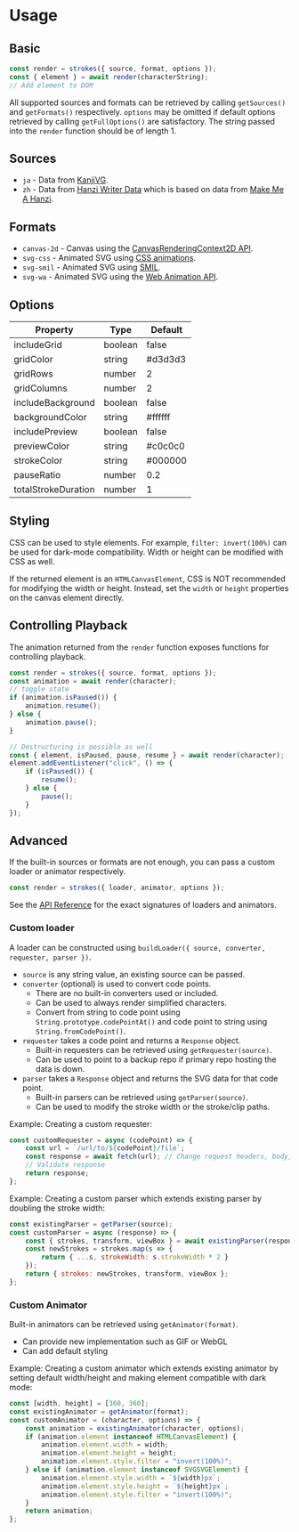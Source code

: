 # Usage

## Basic

```javascript
const render = strokes({ source, format, options });
const { element } = await render(characterString);
// Add element to DOM
```

All supported sources and formats can be retrieved by calling `getSources()` and `getFormats()` respectively. `options` may be omitted if default options retrieved by calling `getFullOptions()` are satisfactory. The string passed into the `render` function should be of length 1.

## Sources

- `ja` - Data from [KanjiVG](https://github.com/KanjiVG/kanjivg).
- `zh` - Data from [Hanzi Writer Data](https://github.com/chanind/hanzi-writer-data) which is based on data from [Make Me A Hanzi](https://github.com/skishore/makemeahanzi).

## Formats

- `canvas-2d` - Canvas using the [CanvasRenderingContext2D API](https://developer.mozilla.org/en-US/docs/Web/API/CanvasRenderingContext2D).
- `svg-css` - Animated SVG using [CSS animations](https://developer.mozilla.org/en-US/docs/Web/CSS/CSS_animations/Using_CSS_animations).
- `svg-smil` - Animated SVG using [SMIL](https://developer.mozilla.org/en-US/docs/Web/SVG/SVG_animation_with_SMIL).
- `svg-wa` - Animated SVG using the [Web Animation API](https://developer.mozilla.org/en-US/docs/Web/API/Web_Animations_API).

## Options

|Property|Type|Default
---|---|---
includeGrid|boolean|false
gridColor|string|#d3d3d3
gridRows|number|2
gridColumns|number|2
includeBackground|boolean|false
backgroundColor|string|#ffffff
includePreview|boolean|false
previewColor|string|#c0c0c0
strokeColor|string|#000000
pauseRatio|number|0.2
totalStrokeDuration|number|1

## Styling

CSS can be used to style elements. For example, `filter: invert(100%)` can be used for dark-mode compatibility. Width or height can be modified with CSS as well.

If the returned element is an `HTMLCanvasElement`, CSS is NOT recommended for modifying the width or height. Instead, set the `width` or `height` properties on the canvas element directly.

## Controlling Playback

The animation returned from the  `render` function exposes functions for controlling playback.

```javascript
const render = strokes({ source, format, options });
const animation = await render(character);
// toggle state
if (animation.isPaused()) {
    animation.resume();
} else {
    animation.pause();
}

// Destructuring is possible as well
const { element, isPaused, pause, resume } = await render(character);
element.addEventListener("click", () => {
    if (isPaused()) {
        resume();
    } else {
        pause();
    }
});
```

## Advanced

If the built-in sources or formats are not enough, you can pass a custom loader or animator respectively.

```javascript
const render = strokes({ loader, animator, options });
```

See the [API Reference](api-reference.md) for the exact signatures of loaders and animators.

### Custom loader

A loader can be constructed using `buildLoader({ source, converter, requester, parser })`.

- `source` is any string value, an existing source can be passed.
- `converter` (optional) is used to convert code points.
    - There are no built-in converters used or included.
    - Can be used to always render simplified characters.
    - Convert from string to code point using `String.prototype.codePointAt()` and code point to string using `String.fromCodePoint()`.
- `requester` takes a code point and returns a `Response` object.
    - Built-in requesters can be retrieved using `getRequester(source)`.
    - Can be used to point to a backup repo if primary repo hosting the data is down.
- `parser` takes a `Response` object and returns the SVG data for that code point.
    - Built-in parsers can be retrieved using `getParser(source)`.
    - Can be used to modify the stroke width or the stroke/clip paths.

Example: Creating a custom requester:

```javascript
const customRequester = async (codePoint) => {
    const url = `/url/to/${codePoint}/file`;
    const response = await fetch(url); // Change request headers, body, etc
    // Validate response
    return response;
};
```

Example: Creating a custom parser which extends existing parser by doubling the stroke width:

```javascript
const existingParser = getParser(source);
const customParser = async (response) => {
    const { strokes, transform, viewBox } = await existingParser(response);
    const newStrokes = strokes.map(s => {
        return { ...s, strokeWidth: s.strokeWidth * 2 }
    });
    return { strokes: newStrokes, transform, viewBox };
};
```

### Custom Animator

Built-in animators can be retrieved using `getAnimator(format)`.

- Can provide new implementation such as GIF or WebGL
- Can add default styling

Example: Creating a custom animator which extends existing animator by setting default width/height and making element compatible with dark mode:

```javascript
const [width, height] = [360, 360];
const existingAnimator = getAnimator(format);
const customAnimator = (character, options) => {
    const animation = existingAnimator(character, options);
    if (animation.element instanceof HTMLCanvasElement) {
        animation.element.width = width;
        animation.element.height = height;
        animation.element.style.filter = "invert(100%)";
    } else if (animation.element instanceof SVGSVGElement) {
        animation.element.style.width = `${width}px`;
        animation.element.style.height = `${height}px`;
        animation.element.style.filter = "invert(100%)";
    }
    return animation;
};
```
